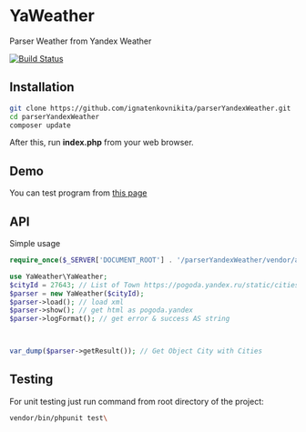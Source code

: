 # YaWeather
Parser Weather from Yandex Weather

[![Build Status](https://travis-ci.org/ignatenkovnikita/parserYandexWeather.svg?branch=master)](https://travis-ci.org/ignatenkovnikita/parserYandexWeather)

## Installation
```sh
git clone https://github.com/ignatenkovnikita/parserYandexWeather.git
cd parserYandexWeather
composer update
```
After this, run **index.php** from your web browser.

## Demo
You can test program from [this page](http://dv.ignatenkovnikita.ru/parserYandexWeather/)

## API
Simple usage

```php
require_once($_SERVER['DOCUMENT_ROOT'] . '/parserYandexWeather/vendor/autoload.php');

use YaWeather\YaWeather;
$cityId = 27643; // List of Town https://pogoda.yandex.ru/static/cities.xml
$parser = new YaWeather($cityId);
$parser->load(); // load xml
$parser->show(); // get html as pogoda.yandex
$parser->logFormat(); // get error & success AS string



var_dump($parser->getResult()); // Get Object City with Cities

```

## Testing 
For unit testing just run command from root directory of the project:
```sh
vendor/bin/phpunit test\
```

